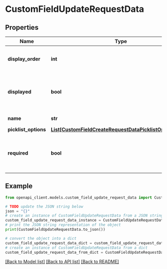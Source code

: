 # CustomFieldUpdateRequestData


## Properties

Name | Type | Description | Notes
------------ | ------------- | ------------- | -------------
**display_order** | **int** | The display position of the CustomField. | [optional] 
**displayed** | **bool** | Whether or not the CustomField should be displayed by default. | [optional] [default to True]
**name** | **str** | CustomField name. | [optional] 
**picklist_options** | [**List[CustomFieldCreateRequestDataPicklistOptionsInner]**](CustomFieldCreateRequestDataPicklistOptionsInner.md) |  | [optional] 
**required** | **bool** | Whether or not the CustomField should require a value. | [optional] [default to False]

## Example

```python
from openapi_client.models.custom_field_update_request_data import CustomFieldUpdateRequestData

# TODO update the JSON string below
json = "{}"
# create an instance of CustomFieldUpdateRequestData from a JSON string
custom_field_update_request_data_instance = CustomFieldUpdateRequestData.from_json(json)
# print the JSON string representation of the object
print(CustomFieldUpdateRequestData.to_json())

# convert the object into a dict
custom_field_update_request_data_dict = custom_field_update_request_data_instance.to_dict()
# create an instance of CustomFieldUpdateRequestData from a dict
custom_field_update_request_data_from_dict = CustomFieldUpdateRequestData.from_dict(custom_field_update_request_data_dict)
```
[[Back to Model list]](../README.md#documentation-for-models) [[Back to API list]](../README.md#documentation-for-api-endpoints) [[Back to README]](../README.md)



